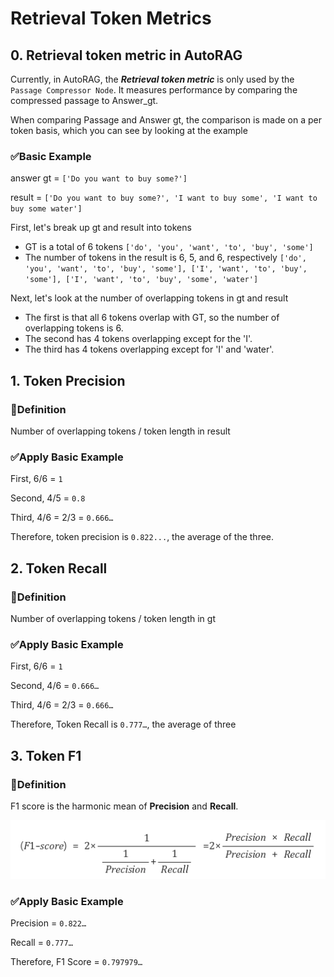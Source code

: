 # Retrieval Token Metrics

## 0. Retrieval token metric in AutoRAG

Currently, in AutoRAG, the ***Retrieval token metric*** is only used by the `Passage Compressor Node`. It measures
performance by comparing the compressed passage to Answer_gt.

When comparing Passage and Answer gt, the comparison is made on a per token basis, which you can see by looking at the
example

### ✅Basic Example

answer gt = `['Do you want to buy some?']`

result = `['Do you want to buy some?', 'I want to buy some', 'I want to buy some water']`

First, let's break up gt and result into tokens

- GT is a total of 6 tokens
  `['do', 'you', 'want', 'to', 'buy', 'some']`
- The number of tokens in the result is 6, 5, and 6, respectively
  `['do', 'you', 'want', 'to', 'buy', 'some'],
  ['I', 'want', 'to', 'buy', 'some'],
  ['I', 'want', 'to', 'buy', 'some', 'water']`

Next, let's look at the number of overlapping tokens in gt and result

- The first is that all 6 tokens overlap with GT, so the number of overlapping tokens is 6.
- The second has 4 tokens overlapping except for the 'I'.
- The third has 4 tokens overlapping except for 'I' and 'water'.

## 1. Token Precision

### 📌Definition

Number of overlapping tokens / token length in result

### ✅Apply Basic Example

First, 6/6 = `1`

Second, 4/5 = `0.8`

Third, 4/6 = 2/3 = `0.666…`

Therefore, token precision is `0.822...`, the average of the three.

## 2. Token Recall

### 📌Definition

Number of overlapping tokens / token length in gt

### ✅Apply Basic Example

First, 6/6 = `1`

Second, 4/6 = `0.666…`

Third, 4/6 = 2/3 = `0.666…`

Therefore, Token Recall is `0.777…`, the average of three

## 3. Token F1

### 📌Definition

F1 score is the harmonic mean of **Precision** and **Recall**.

![f1_score](../../_static/f1_score.png)

### ✅Apply Basic Example

Precision = `0.822…`

Recall = `0.777…`

Therefore, F1 Score = `0.797979…`
